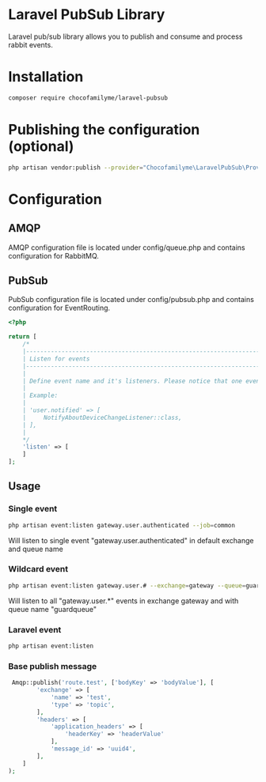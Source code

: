 # Laravel PubSub Library
Laravel pub/sub library allows you to publish and consume and process rabbit events.

# Installation
```bash
composer require chocofamilyme/laravel-pubsub
```

# Publishing the configuration (optional)
```bash
php artisan vendor:publish --provider="Chocofamilyme\LaravelPubSub\Providers\PubSubServiceProvider"
```

# Configuration
## AMQP
AMQP configuration file is located under config/queue.php and contains configuration for RabbitMQ.

## PubSub
PubSub configuration file is located under config/pubsub.php and contains configuration for EventRouting.
```php
<?php

return [
    /*
    |--------------------------------------------------------------------------
    | Listen for events
    |--------------------------------------------------------------------------
    |
    | Define event name and it's listeners. Please notice that one event name may have multiple listeners
    |
    | Example:
    |
    | 'user.notified' => [
    |     NotifyAboutDeviceChangeListener::class,
    | ],
    |
    */
    'listen' => [
    ]
];
```

## Usage
### Single event
```bash
php artisan event:listen gateway.user.authenticated --job=common
```
Will listen to single event "gateway.user.authenticated" in default exchange and queue name

### Wildcard event
```bash
php artisan event:listen gateway.user.# --exchange=gateway --queue=guardqueue --job=common
```
Will listen to all "gateway.user.*" events in exchange gateway and with queue name "guardqueue"

### Laravel event
```bash
php artisan event:listen
```


### Base publish message

```php
 Amqp::publish('route.test', ['bodyKey' => 'bodyValue'], [
        'exchange' => [
            'name' => 'test',
            'type' => 'topic',
        ],
        'headers' => [
            'application_headers' => [
                'headerKey' => 'headerValue'
            ],
            'message_id' => 'uuid4',
        ],
    ]
);
```
